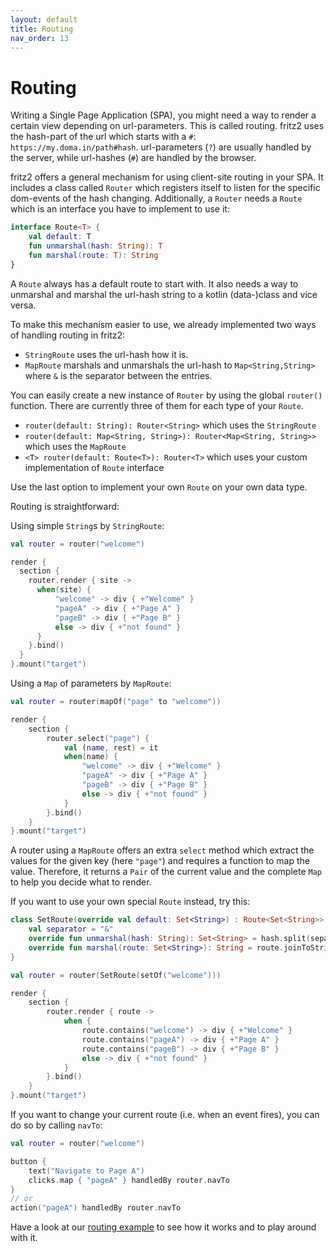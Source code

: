 ```yaml
---
layout: default
title: Routing
nav_order: 13
---
```

# Routing

Writing a Single Page Application (SPA), you might need a way to render a certain view depending on url-parameters. This is called routing. 
fritz2 uses the hash-part of the url which starts with a `#`: `https://my.doma.in/path#hash`. url-parameters (`?`) are usually handled by the server, 
while url-hashes (`#`) are handled by the browser.

fritz2 offers a general mechanism for using client-site routing in your SPA. 
It includes a class called `Router` which registers itself to listen for the specific dom-events of the hash changing. 
Additionally, a `Router` needs a `Route` which is an interface you have to implement to use it:
```kotlin
interface Route<T> {
    val default: T
    fun unmarshal(hash: String): T
    fun marshal(route: T): String
}
```
A `Route` always has a default route to start with. It also needs a way to unmarshal and marshal the url-hash string to a kotlin (data-)class and vice versa.

To make this mechanism easier to use, we already implemented two ways of handling routing in fritz2: 
* `StringRoute` uses the url-hash how it is.
* `MapRoute` marshals and unmarshals the url-hash to `Map<String,String>` where `&` is the separator between the entries.

You can easily create a new instance of `Router` by using the global `router()` function. 
There are currently three of them for each type of your `Route`.
* `router(default: String): Router<String>` which uses the `StringRoute`
* `router(default: Map<String, String>): Router<Map<String, String>>` which uses the `MapRoute`
* `<T> router(default: Route<T>): Router<T>` which uses your custom implementation of `Route` interface

Use the last option to implement your own `Route` on your own data type.

Routing is straightforward:

Using simple `String`s by `StringRoute`:
```kotlin
val router = router("welcome")

render {
  section {
    router.render { site ->
      when(site) {
          "welcome" -> div { +"Welcome" }
          "pageA" -> div { +"Page A" }
          "pageB" -> div { +"Page B" }
          else -> div { +"not found" }
      }
    }.bind()
  }
}.mount("target")
```

Using a `Map` of parameters by `MapRoute`:
```kotlin
val router = router(mapOf("page" to "welcome"))

render {
    section {
        router.select("page") {
            val (name, rest) = it
            when(name) {
                "welcome" -> div { +"Welcome" }
                "pageA" -> div { +"Page A" }
                "pageB" -> div { +"Page B" }
                else -> div { +"not found" }
            }
        }.bind()
    }
}.mount("target")   
```
A router using a `MapRoute` offers an extra `select` method which extract the values for the given key (here `"page"`) 
and requires a function to map the value. Therefore, it returns a `Pair` of the current value and the complete `Map` to
 help you decide what to render.

If you want to use your own special `Route` instead, try this:
```kotlin
class SetRoute(override val default: Set<String>) : Route<Set<String>> {
    val separator = "&"
    override fun unmarshal(hash: String): Set<String> = hash.split(separator).toSet()
    override fun marshal(route: Set<String>): String = route.joinToString(separator)
}

val router = router(SetRoute(setOf("welcome")))

render {
    section {
        router.render { route ->
            when {
                route.contains("welcome") -> div { +"Welcome" }
                route.contains("pageA") -> div { +"Page A" }
                route.contains("pageB") -> div { +"Page B" }
                else -> div { +"not found" }
            }
        }.bind()
    }
}.mount("target")
```

If you want to change your current route (i.e. when an event fires), you can do so by calling `navTo`: 
```kotlin
val router = router("welcome")

button {
    text("Navigate to Page A")
    clicks.map { "pageA" } handledBy router.navTo
}
// or
action("pageA") handledBy router.navTo
```

Have a look at our [routing example](https://examples.fritz2.dev/routing/build/distributions/index.html)
to see how it works and to play around with it.
